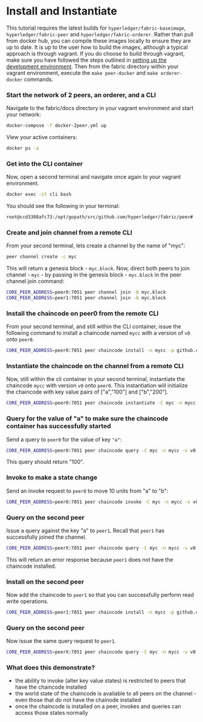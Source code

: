 # Install and Instantiate

This tutorial requires the latest builds for `hyperledger/fabric-baseimage`, `hyperledger/fabric-peer`
and `hyperledger/fabric-orderer`.  Rather than pull from docker hub, you can compile
these images locally to ensure they are up to date.  It is up to the user how to build
the images, although a typical approach is through vagrant.  If you do choose to build
through vagrant, make sure you have followed the steps outlined in
[setting up the development environment](dev-setup/devenv.md).  Then from the
fabric directory within your vagrant environment, execute the `make peer-docker`
and `make orderer-docker` commands.

### Start the network of 2 peers, an orderer, and a CLI
Navigate to the fabric/docs directory in your vagrant environment and start your network:
```bash
docker-compose -f docker-2peer.yml up
```
View your active containers:
```bash
docker ps -a
```

### Get into the CLI container
Now, open a second terminal and navigate once again to your vagrant environment.  
```bash
docker exec -it cli bash
```
You should see the following in your terminal:
```bash
root@ccd3308afc73:/opt/gopath/src/github.com/hyperledger/fabric/peer#
```

### Create and join channel from a remote CLI
From your second terminal, lets create a channel by the name of "myc":
```bash
peer channel create -c myc
```
This will return a genesis block - `myc.block`.  Now, direct both peers to join
channel - `myc` - by passing in the genesis block - `myc.block` in the peer channel
join command:
```bash
CORE_PEER_ADDRESS=peer0:7051 peer channel join -b myc.block
CORE_PEER_ADDRESS=peer1:7051 peer channel join -b myc.block
```

### Install the chaincode on peer0 from the remote CLI
From your second terminal, and still within the CLI container, issue the following
command to install a chaincode named `mycc` with a version of `v0` onto `peer0`.
```bash
CORE_PEER_ADDRESS=peer0:7051 peer chaincode install -n mycc -p github.com/hyperledger/fabric/examples/chaincode/go/chaincode_example02 -v v0
```

### Instantiate the chaincode on the channel from a remote CLI
Now, still within the cli container in your second terminal, instantiate the chaincode
`mycc` with version `v0` onto `peer0`.  This instantiation will initialize the chaincode
with key value pairs of ["a","100"] and ["b","200"].
```bash
CORE_PEER_ADDRESS=peer0:7051 peer chaincode instantiate -C myc -n mycc -p github.com/hyperledger/fabric/examples/chaincode/go/chaincode_example02 -v v0 -c '{"Args":["init","a","100","b","200"]}'
```

### Query for the value of "a" to make sure the chaincode container has successfully started
Send a query to `peer0` for the value of key `"a"`:
```bash
CORE_PEER_ADDRESS=peer0:7051 peer chaincode query -C myc -n mycc -v v0 -c '{"Args":["query","a"]}'
```
This query should return "100".

### Invoke to make a state change
Send an invoke request to `peer0` to move 10 units from "a" to "b":
```bash
CORE_PEER_ADDRESS=peer0:7051 peer chaincode invoke -C myc -n mycc -v v0 -c '{"Args":["invoke","a","b","10"]}'
```

### Query on the second peer
Issue a query against the key "a" to `peer1`.  Recall that `peer1` has successfully
joined the channel.
```bash
CORE_PEER_ADDRESS=peerX:7051 peer chaincode query -C myc -n mycc -v v0 -c '{"Args":["query","a"]}'
```
This will return an error response because `peer1` does not have the chaincode installed.

### Install on the second peer
Now add the chaincode to `peer1` so that you can successfully perform read write operations.
```bash
CORE_PEER_ADDRESS=peer1:7051 peer chaincode install -n mycc -p github.com/hyperledger/fabric/examples/chaincode/go/chaincode_example02 -v v0
```

### Query on the second peer
Now issue the same query request to `peer1`.  
```bash
CORE_PEER_ADDRESS=peerX:7051 peer chaincode query -C myc -n mycc -v v0 -c '{"Args":["query","a"]}'
```

### What does this demonstrate?
- the ability to invoke (alter key value states) is restricted to peers that have the chaincode installed
- the world state of the chaincode is available to all peers on the channel - even those that do not have the chainode installed
- once the chaincode is installed on a peer, invokes and queries can access those states normally
